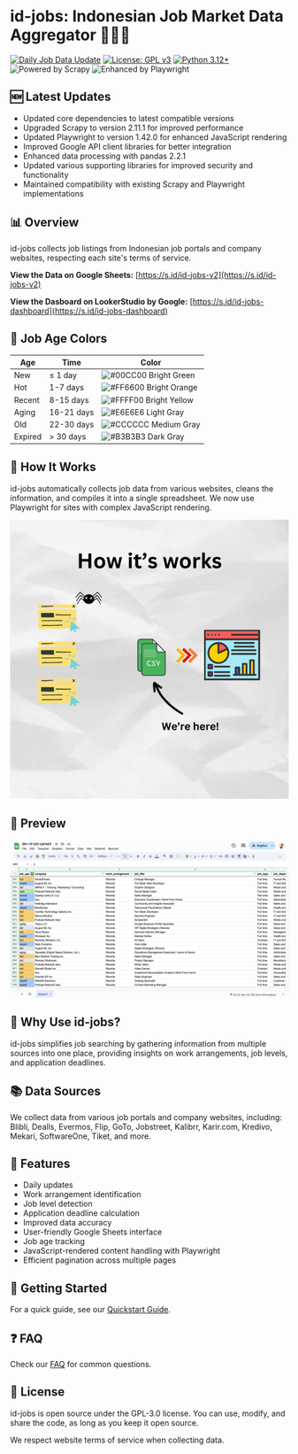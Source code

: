 # id-jobs: Indonesian Job Market Data Aggregator 💼🇮🇩

[![Daily Job Data Update](https://github.com/ceroberoz/id-jobs/actions/workflows/scrape.yml/badge.svg)](https://github.com/ceroberoz/id-jobs/actions/workflows/scrape.yml)
[![License: GPL v3](https://img.shields.io/badge/License-GPLv3-blue.svg)](https://www.gnu.org/licenses/gpl-3.0)
[![Python 3.12+](https://img.shields.io/badge/python-3.12+-blue.svg)](https://www.python.org/downloads/)
![Powered by Scrapy](https://img.shields.io/badge/Powered%20by-Scrapy-green.svg)
![Enhanced by Playwright](https://img.shields.io/badge/Enhanced%20by-Playwright-orange.svg)

## 🆕 Latest Updates

- Updated core dependencies to latest compatible versions
- Upgraded Scrapy to version 2.11.1 for improved performance
- Updated Playwright to version 1.42.0 for enhanced JavaScript rendering
- Improved Google API client libraries for better integration
- Enhanced data processing with pandas 2.2.1
- Updated various supporting libraries for improved security and functionality
- Maintained compatibility with existing Scrapy and Playwright implementations

## 📊 Overview

id-jobs collects job listings from Indonesian job portals and company websites, respecting each site's terms of service.

**View the Data on Google Sheets:** [https://s.id/id-jobs-v2](https://s.id/id-jobs-v2)

**View the Dasboard on LookerStudio by Google:** [https://s.id/id-jobs-dashboard](https://s.id/id-jobs-dashboard)

## 🎨 Job Age Colors

| Age | Time | Color |
|-----|------|-------|
| New | ≤ 1 day | ![#00CC00](https://via.placeholder.com/15/00CC00/000000?text=+) Bright Green |
| Hot | 1-7 days | ![#FF6600](https://via.placeholder.com/15/FF6600/000000?text=+) Bright Orange |
| Recent | 8-15 days | ![#FFFF00](https://via.placeholder.com/15/FFFF00/000000?text=+) Bright Yellow |
| Aging | 16-21 days | ![#E6E6E6](https://via.placeholder.com/15/E6E6E6/000000?text=+) Light Gray |
| Old | 22-30 days | ![#CCCCCC](https://via.placeholder.com/15/CCCCCC/000000?text=+) Medium Gray |
| Expired | > 30 days | ![#B3B3B3](https://via.placeholder.com/15/B3B3B3/000000?text=+) Dark Gray |

## 🔧 How It Works

id-jobs automatically collects job data from various websites, cleans the information, and compiles it into a single spreadsheet. We now use Playwright for sites with complex JavaScript rendering.

![Scraping Process](how-scraper-works.gif)

## 👀 Preview

![id-jobs Preview](screen-capture-dev.png)

## 🌟 Why Use id-jobs?

id-jobs simplifies job searching by gathering information from multiple sources into one place, providing insights on work arrangements, job levels, and application deadlines.

## 📚 Data Sources

We collect data from various job portals and company websites, including:
Blibli, Dealls, Evermos, Flip, GoTo, Jobstreet, Kalibrr, Karir.com, Kredivo, Mekari, SoftwareOne, Tiket, and more.

## 🚀 Features

- Daily updates
- Work arrangement identification
- Job level detection
- Application deadline calculation
- Improved data accuracy
- User-friendly Google Sheets interface
- Job age tracking
- JavaScript-rendered content handling with Playwright
- Efficient pagination across multiple pages

## 🏁 Getting Started

For a quick guide, see our [Quickstart Guide](QUICKSTART.md).

## ❓ FAQ

Check our [FAQ](FAQ.md) for common questions.

## 📄 License

id-jobs is open source under the GPL-3.0 license. You can use, modify, and share the code, as long as you keep it open source.

We respect website terms of service when collecting data.
